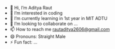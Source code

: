- 👋 Hi, I’m Aditya Raut
- 👀 I’m interested in coding
- 🌱 I’m currently learning in 1st year in MIT ADTU
- 💞️ I’m looking to collaborate on ...
- 📫 How to reach me rautaditya2606@gmail.com
- 😄 Pronouns: Straight Male
- ⚡ Fun fact: ...

<!---
rautaditya2606/rautaditya2606 is a ✨ special ✨ repository because its `README.md` (this file) appears on your GitHub profile.
You can click the Preview link to take a look at your changes.
--->
